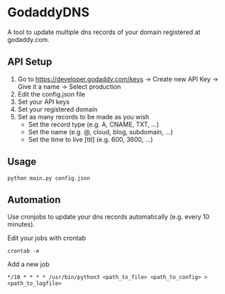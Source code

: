 # GodaddyDNS

A tool to update multiple dns records of your domain registered at godaddy.com.

## API Setup

1. Go to https://developer.godaddy.com/keys -> Create new API Key -> Give it a name -> Select production
2. Edit the config.json file
3. Set your API keys
4. Set your registered domain
5. Set as many records to be made as you wish
   - Set the record type (e.g. A, CNAME, TXT, ...)
   - Set the name (e.g. @, cloud, blog, subdomain, ...)
   - Set the time to live [ttl] (e.g. 600, 3600, ...)

## Usage

```python main.py config.json```

## Automation

Use cronjobs to update your dns records automatically (e.g. every 10 minutes).

Edit your jobs with crontab

```crontab -e```

Add a new job

```*/10 * * * * /usr/bin/python3 <path_to_file> <path_to_config> > <path_to_logfile>```
